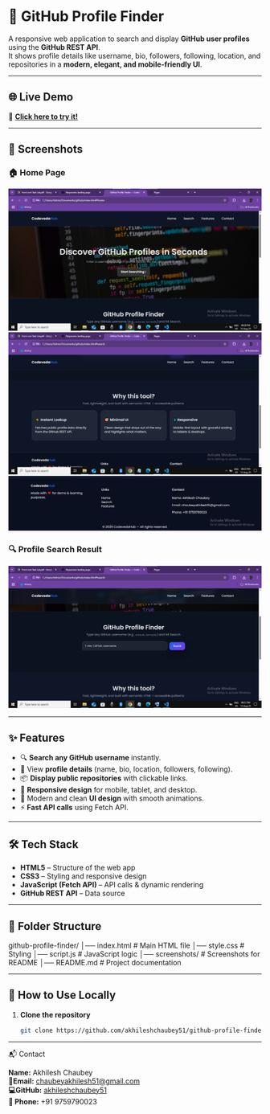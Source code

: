 # 🚀 GitHub Profile Finder

A responsive web application to search and display **GitHub user profiles** using the **GitHub REST API**.  
It shows profile details like username, bio, followers, following, location, and repositories in a **modern, elegant, and mobile-friendly UI**.

---

## 🌐 Live Demo
🔗 **[Click here to try it!](https://akhileshchaubey51.github.io/github-profile-finder/)**

---

## 📸 Screenshots

### 🏠 Home Page
![Home Page](screenshots/Screenshot1.png)
![Features](screenshots/Screenshot3.png)
![Contact](screenshots/Screenshot4.png)

### 🔍 Profile Search Result
![Search Result](screenshots/screenshot2.png)

---

## ✨ Features
- 🔍 **Search any GitHub username** instantly.
- 📄 View **profile details** (name, bio, location, followers, following).
- 📦 **Display public repositories** with clickable links.
- 📱 **Responsive design** for mobile, tablet, and desktop.
- 🎨 Modern and clean **UI design** with smooth animations.
- ⚡ **Fast API calls** using Fetch API.

---

## 🛠️ Tech Stack
- **HTML5** – Structure of the web app
- **CSS3** – Styling and responsive design
- **JavaScript (Fetch API)** – API calls & dynamic rendering
- **GitHub REST API** – Data source

---

## 📂 Folder Structure
github-profile-finder/
│── index.html # Main HTML file
│── style.css # Styling
│── script.js # JavaScript logic
│── screenshots/ # Screenshots for README
│── README.md # Project documentation



---

## 🚀 How to Use Locally
1. **Clone the repository**
   ```bash
   git clone https://github.com/akhileshchaubey51/github-profile-finder.git

---


📬 Contact

**Name:** Akhilesh Chaubey  
**📧Email:** chaubeyakhilesh51@gmail.com  
**💻GitHub:** [akhileshchaubey51](https://github.com/akhileshchaubey51)  
**📱 Phone:** +91 9759790023

